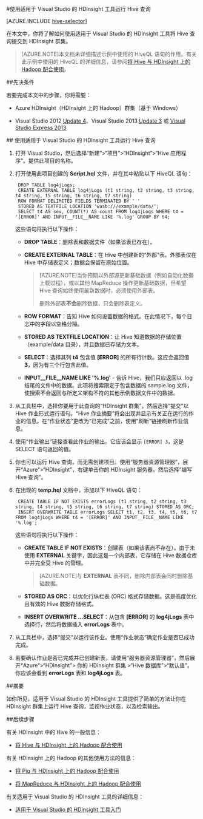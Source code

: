 <properties
   pageTitle="使用 Hadoop Tools for Visual Studio 执行 Hive 查询 | Windows Azure"
   description="了解如何通过 Visual Studio Hadoop 工具将 Hive 与 HDInsight 中的 Hadoop 配合使用。"
   services="hdinsight"
   documentationCenter=""
   authors="Blackmist"
   manager="paulettm"
   editor="cgronlun"
   tags="azure-portal"/>

<tags
	ms.service="hdinsight"
	ms.date="10/09/2015"
	wacn.date="12/16/2015"/>

#使用适用于 Visual Studio 的 HDInsight 工具运行 Hive 查询

[AZURE.INCLUDE [hive-selector](../includes/hdinsight-selector-use-hive.md)]

在本文中，你将了解如何使用适用于 Visual Studio 的 HDInsight 工具将 Hive 查询提交到 HDInsight 群集。

> [AZURE.NOTE]本文档未详细描述示例中使用的 HiveQL 语句的作用。有关此示例中使用的 HiveQL 的详细信息，请参阅[将 Hive 与 HDInsight 上的 Hadoop 配合使用](/documentation/articles/hdinsight-use-hive)。

##<a id="prereq"></a>先决条件

若要完成本文中的步骤，你将需要：

* Azure HDInsight（HDInsight 上的 Hadoop）群集（基于 Windows）

* Visual Studio 2012 [Update 4](http://www.microsoft.com/download/details.aspx?id=39305)、Visual Studio 2013 [Update 3](https://www.visualstudio.com/zh-cn/downloads/download-visual-studio-vs) 或 [Visual Studio Express 2013](http://www.microsoft.com/download/details.aspx?id=40769)

##<a id="run"></a> 使用适用于 Visual Studio 的 HDInsight 工具运行 Hive 查询

1. 打开 Visual Studio，然后选择“新建”>“项目”>“HDInsight”>“Hive 应用程序”。提供此项目的名称。

2. 打开使用此项目创建的 **Script.hql** 文件，并在其中粘贴以下 HiveQL 语句：

        DROP TABLE log4jLogs;
        CREATE EXTERNAL TABLE log4jLogs (t1 string, t2 string, t3 string, t4 string, t5 string, t6 string, t7 string)
        ROW FORMAT DELIMITED FIELDS TERMINATED BY ' '
        STORED AS TEXTFILE LOCATION 'wasb:///example/data/';
        SELECT t4 AS sev, COUNT(*) AS count FROM log4jLogs WHERE t4 = '[ERROR]' AND INPUT__FILE__NAME LIKE '%.log' GROUP BY t4;

    这些语句将执行以下操作：

    * **DROP TABLE**：删除表和数据文件（如果该表已存在）。
    * **CREATE EXTERNAL TABLE**：在 Hive 中创建新的“外部”表。外部表仅在 Hive 中存储表定义；数据会保留在原始位置。

        > [AZURE.NOTE]当你预期以外部源更新基础数据（例如自动化数据上载过程），或以其他 MapReduce 操作更新基础数据，但希望 Hive 查询始终使用最新数据时，必须使用外部表。
        >
        > 删除外部表**不会**删除数据，只会删除表定义。

    * **ROW FORMAT**：告知 Hive 如何设置数据的格式。在此情况下，每个日志中的字段以空格分隔。
    * **STORED AS TEXTFILE LOCATION**：让 Hive 知道数据的存储位置（example/data 目录），并且数据已存储为文本。
    * **SELECT**：选择其列 **t4** 包含值 **[ERROR]** 的所有行计数。这应会返回值 **3**，因为有三个行包含此值。
    * **INPUT\_\_FILE\_\_NAME LIKE '%.log'** - 告诉 Hive，我们只应返回以 .log 结尾的文件中的数据。此项将搜索限定于包含数据的 sample.log 文件，使搜索不会返回与所定义架构不符的其他示例数据文件中的数据。

3. 从工具栏中，选择你要用于此查询的“HDInsight 群集”，然后选择“提交”以 Hive 作业形式运行语句。“Hive 作业摘要”将会出现并显示有关正在运行的作业的信息。在“作业状态”更改为“已完成”之前，使用“刷新”链接刷新作业信息。

4. 使用“作业输出”链接查看此作业的输出。它应该会显示 `[ERROR] 3`，这是 SELECT 语句返回的值。

5. 你也可以运行 Hive 查询，而无需创建项目。使用“服务器资源管理器”，展开“Azure”>“HDInsight”，右键单击你的 HDInsight 服务器，然后选择“编写 Hive 查询”。

6. 在出现的 **temp.hql** 文档中，添加以下 HiveQL 语句：

        CREATE TABLE IF NOT EXISTS errorLogs (t1 string, t2 string, t3 string, t4 string, t5 string, t6 string, t7 string) STORED AS ORC;
        INSERT OVERWRITE TABLE errorLogs SELECT t1, t2, t3, t4, t5, t6, t7 FROM log4jLogs WHERE t4 = '[ERROR]' AND INPUT__FILE__NAME LIKE '%.log';

    这些语句将执行以下操作：

    * **CREATE TABLE IF NOT EXISTS**：创建表（如果该表尚不存在）。由于未使用 **EXTERNAL** 关键字，因此这是一个内部表，它存储在 Hive 数据仓库中并完全受 Hive 的管理。

        > [AZURE.NOTE]与 **EXTERNAL** 表不同，删除内部表会同时删除基础数据。

    * **STORED AS ORC**：以优化行纵栏表 (ORC) 格式存储数据。这是高度优化且有效的 Hive 数据存储格式。
    * **INSERT OVERWRITE ...SELECT**：从包含 **[ERROR]** 的 **log4jLogs** 表中选择行，然后将数据插入 **errorLogs** 表中。

7. 从工具栏中，选择“提交”以运行该作业。使用“作业状态”确定作业是否已成功完成。

8. 若要确认作业是否已完成并已创建新表，请使用“服务器资源管理器”，然后展开“Azure”>“HDInsight”> 你的 HDInsight 群集 >“Hive 数据库”>“默认值”。你应该会看到 **errorLogs** 表和 **log4jLogs** 表。

##<a id="summary"></a>摘要

如你所见，适用于 Visual Studio 的 HDInsight 工具提供了简单的方法让你在 HDInsight 群集上运行 Hive 查询，监视作业状态，以及检索输出。

##<a id="nextsteps"></a>后续步骤

有关 HDInsight 中的 Hive 的一般信息：

* [将 Hive 与 HDInsight 上的 Hadoop 配合使用](/documentation/articles/hdinsight-use-hive)

有关 HDInsight 上的 Hadoop 的其他使用方法的信息：

* [将 Pig 与 HDInsight 上的 Hadoop 配合使用](/documentation/articles/hdinsight-use-pig)

* [将 MapReduce 与 HDInsight 上的 Hadoop 配合使用](/documentation/articles/hdinsight-use-mapreduce)

有关适用于 Visual Studio 的 HDInsight 工具的详细信息：

* [适用于 Visual Studio 的 HDInsight 工具入门](/documentation/articles/hdinsight-hadoop-visual-studio-tools-get-started)


[hdinsight-sdk-documentation]: http://msdnstage.redmond.corp.microsoft.com/zh-cn/library/dn479185.aspx

[azure-purchase-options]: /pricing/overview/
[azure-member-offers]: /pricing/member-offers/
[azure-trial]: /pricing/1rmb-trial/

[apache-tez]: http://tez.apache.org
[apache-hive]: http://hive.apache.org/
[apache-log4j]: http://zh.wikipedia.org/wiki/Log4j
[hive-on-tez-wiki]: https://cwiki.apache.org/confluence/display/Hive/Hive+on+Tez
[import-to-excel]: /documentation/articles/hdinsight-connect-excel-power-query/


[hdinsight-use-oozie]: /documentation/articles/hdinsight-use-oozie
[hdinsight-analyze-flight-data]: /documentation/articles/hdinsight-analyze-flight-delay-data
[hdinsight-storage]: /documentation/articles/hdinsight-use-blob-storage
[hdinsight-provision]: /documentation/articles/hdinsight-provision-clusters
[hdinsight-submit-jobs]: /documentation/articles/hdinsight-submit-hadoop-jobs-programmatically
[hdinsight-upload-data]: /documentation/articles/hdinsight-upload-data
[hdinsight-get-started]: /documentation/articles/hdinsight-get-started
[Powershell-install-configure]: /documentation/articles/powershell-install-configure
[powershell-here-strings]: http://technet.microsoft.com/zh-cn/library/ee692792.aspx

[image-hdi-hive-powershell]: ./media/hdinsight-use-hive/HDI.HIVE.PowerShell.png
[img-hdi-hive-powershell-output]: ./media/hdinsight-use-hive/HDI.Hive.PowerShell.Output.png
[image-hdi-hive-architecture]: ./media/hdinsight-use-hive/HDI.Hive.Architecture.png

<!---HONumber=79-->
